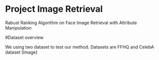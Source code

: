 # Project Image Retrieval

Rabust Ranking Algorithm on Face Image Retrieval with Attribute Manipulation

#Dataset overview

We using two dataset to test our method. Datasets are FFHQ and CelebA dataset
[Image]
